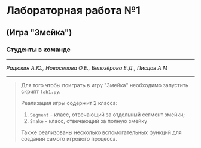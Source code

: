 # Лабораторная работа №1 
## (Игра "Змейка")
### Студенты в команде
***
*Радюкин А.Ю., Новоселова О.Е., Белозёрова Е.Д., Писцов А.М*
***
> Для того чтобы поиграть в игру "Змейка" необходимо запустить скрипт `lab1.py`.
> 
> Реализация игры содержит 2 класса:
> 
> 1. `Segment` - класс, отвечающий за отдельный сегмент змейки;
> 2. `Snake` - класс, отвечающий за полную змейку
>
> Также реализованы несколько вспомогательных функций для создания самого игрового процесса. 
